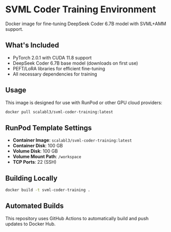 # SVML Coder Training Environment

Docker image for fine-tuning DeepSeek Coder 6.7B model with SVML+AMM support.

## What's Included

- PyTorch 2.0.1 with CUDA 11.8 support
- DeepSeek Coder 6.7B base model (downloads on first use)
- PEFT/LoRA libraries for efficient fine-tuning
- All necessary dependencies for training

## Usage

This image is designed for use with RunPod or other GPU cloud providers:

```bash
docker pull scalabl3/svml-coder-training:latest 
```

## RunPod Template Settings

- **Container Image**: `scalabl3/svml-coder-training:latest`
- **Container Disk**: 100 GB
- **Volume Disk**: 100 GB
- **Volume Mount Path**: `/workspace`
- **TCP Ports**: 22 (SSH)

## Building Locally

```bash
docker build -t svml-coder-training .
```

## Automated Builds

This repository uses GitHub Actions to automatically build and push updates to Docker Hub.